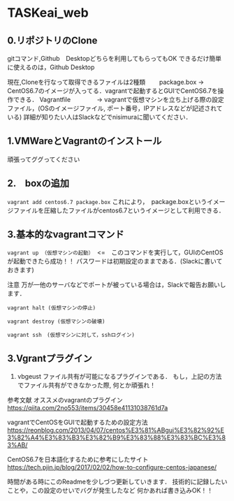 # TASKeai_web

## 0.リポジトリのClone
gitコマンド,Github　Desktopどちらを利用してもらってもOK
できるだけ簡単に使えるのは，Github Desktop

現在,Cloneを行なって取得できるファイルは2種類
　　package.box
   -> CentOS6.7のイメージが入ってる．vagrantで起動するとGUIでCentOS6.7を操作できる．
 Vagrantfile
 　　　　-> vagrantで仮想マシンを立ち上げる際の設定ファイル，(OSのイメージファイル, ポート番号，IPアドレスなどが記述されている)
詳細が知りたい人はSlackなどでnisimuraに聞いてください．

## 1.VMWareとVagrantのインストール
頑張ってググってください

## 2.　boxの追加
`vagrant add centos6.7 package.box`
これにより，　package.boxというイメージファイルを圧縮したファイルがcentos6.7というイメージとして利用できる．

## 3.基本的なvagrantコマンド
`vagrant up （仮想マシンの起動）`　<=　このコマンドを実行して，GUIのCentOSが起動できたら成功！！
パスワードは初期設定のままである．(Slackに書いておきます)

注意
万が一他のサーバなどでポートが被っている場合は，Slackで報告お願いします．

`vagrant halt (仮想マシンの停止)`

`vagrant destroy (仮想マシンの破壊)`

`vagrant ssh　(仮想マシンに対して，sshログイン)`


## 3.Vgrantプラグイン

1. vbgeust
ファイル共有が可能になるプラグインである．
もし，上記の方法でファイル共有ができなかった際,
何とか頑張れ！

参考文献
オススメのvagrantのプラグイン
https://qiita.com/2no553/items/30458e41131038761d7a

vagrantでCentOSをGUIで起動するための設定方法
https://reonblog.com/2013/04/07/centos%E3%81%ABgui%E3%82%92%E3%82%A4%E3%83%B3%E3%82%B9%E3%83%88%E3%83%BC%E3%83%AB/

CentOS6.7を日本語化するために参考にしたサイト
https://tech.pjin.jp/blog/2017/02/02/how-to-configure-centos-japanese/



時間がある時にこのReadmeを少しづつ更新していきます．
技術的に記録したいことや，この設定のせいでバグが発生したなど
何かあれば書き込みOK！！
